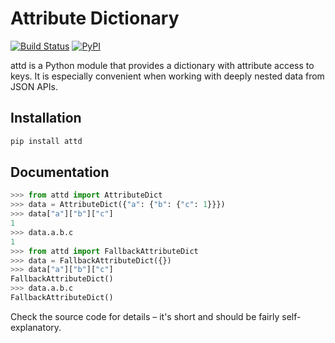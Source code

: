 Attribute Dictionary
====================

[![Build Status](https://travis-ci.org/otsaloma/attd.svg)](https://travis-ci.org/otsaloma/attd)
[![PyPI](https://img.shields.io/pypi/v/attd.svg)](https://pypi.org/project/attd/)

attd is a Python module that provides a dictionary with attribute access
to keys. It is especially convenient when working with deeply nested
data from JSON APIs.

## Installation

```bash
pip install attd
```

## Documentation

```python
>>> from attd import AttributeDict
>>> data = AttributeDict({"a": {"b": {"c": 1}}})
>>> data["a"]["b"]["c"]
1
>>> data.a.b.c
1
>>> from attd import FallbackAttributeDict
>>> data = FallbackAttributeDict({})
>>> data["a"]["b"]["c"]
FallbackAttributeDict()
>>> data.a.b.c
FallbackAttributeDict()
```

Check the source code for details – it's short and should be fairly
self-explanatory.
